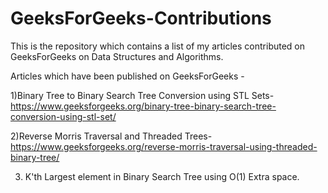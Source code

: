 # GeeksForGeeks-Contributions

This is the repository which contains a list of my articles contributed on GeeksForGeeks on Data Structures and Algorithms.

Articles which have been published on GeeksForGeeks -

1)Binary Tree to Binary Search Tree Conversion using STL Sets-https://www.geeksforgeeks.org/binary-tree-binary-search-tree-conversion-using-stl-set/

2)Reverse Morris Traversal and Threaded Trees-https://www.geeksforgeeks.org/reverse-morris-traversal-using-threaded-binary-tree/

3) K'th Largest element in Binary Search Tree using O(1) Extra space.
